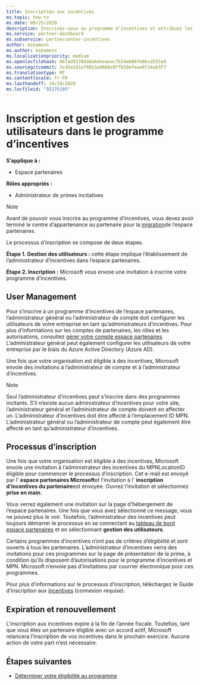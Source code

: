 ```yaml
---
title: Inscription aux incentives
ms.topic: how-to
ms.date: 09/25/2020
description: Inscrivez-vous au programme d’incentives et attribuez les rôles nécessaires à la gestion des utilisateurs. Cet article décrit le processus d’inscription.
ms.service: partner-dashboard
ms.subservice: partnercenter-incentives
author: mseamons
ms.author: mseamons
ms.localizationpriority: medium
ms.openlocfilehash: 067ad9370da6a6deeaeac7b24e606fe0bcd555a9
ms.sourcegitcommit: 3c45a181ef86b3a4866e97fb50efeae8714ab3f7
ms.translationtype: MT
ms.contentlocale: fr-FR
ms.lasthandoff: 10/19/2020
ms.locfileid: "92175193"
---
```

# <a name="enrollment-and-user-management-in-the-incentives-program"></a>Inscription et gestion des utilisateurs dans le programme d’incentives

**S’applique à :**

- Espace partenaires

**Rôles appropriés :**

- Administrateur de primes incitatives

>[!NOTE]
>Avant de pouvoir vous inscrire au programme d’incentives, vous devez avoir terminé le centre d’appartenance au partenaire pour la [migration](prepare-pmc-pc-migration.md)de l’espace partenaires.

Le processus d’inscription se compose de deux étapes.

**Étape 1. Gestion des utilisateurs :** cette étape implique l’établissement de l’administrateur d’incentives dans l’espace partenaires.

**Étape 2. Inscription :** Microsoft vous envoie une invitation à inscrire votre programme d’incentives.

## <a name="user-management"></a>User Management

Pour s’inscrire à un programme d’incentives de l’espace partenaires, l’administrateur général ou l’administrateur de compte doit configurer les utilisateurs de votre entreprise en tant qu’administrateurs d’incentives. Pour plus d’informations sur les comptes de partenaires, les rôles et les autorisations, consultez [gérer votre compte espace partenaires](partner-center-account-setup.md). L’administrateur général peut également configurer les utilisateurs de votre entreprise par le biais du Azure Active Directory (Azure AD).

Une fois que votre organisation est éligible à des incentives, Microsoft envoie des invitations à l’administrateur de compte et à l’administrateur d’incentives.

>[!NOTE]
>Seul l’administrateur d’incentives peut s’inscrire dans des programmes incitants. S’il n’existe aucun administrateur d’incentives pour votre site, l’administrateur général et l’administrateur de compte doivent en affecter un. L’administrateur d’incentives doit être affecté à l’emplacement ID MPN. L’administrateur général ou l’administrateur de compte peut également être affecté en tant qu’administrateur d’incentives.

## <a name="enrollment-process"></a>Processus d’inscription

Une fois que votre organisation est éligible à des incentives, Microsoft envoie une invitation à l’administrateur des incentives du MPNLocationID éligible pour commencer le processus d’inscription. Cet e-mail est envoyé par l' **espace partenaires Microsoft**et l’invitation à l' **inscription d’incentives du partenaire**est envoyée. Ouvrez l’invitation et sélectionnez **prise en main**.

Vous verrez également une invitation sur la page d’hébergement de l’espace partenaires. Une fois que vous avez sélectionné ce message, vous ne pouvez plus le voir. Toutefois, l’administrateur des incentives peut toujours démarrer le processus en se connectant au [tableau de bord espace partenaires](https://partner.microsoft.com/dashboard/) et en sélectionnant **gestion des utilisateurs**.

Certains programmes d’incentives n’ont pas de critères d’éligibilité et sont ouverts à tous les partenaires. L’administrateur d’incentives verra des invitations pour ces programmes sur la page de présentation de la prime, à condition qu’ils disposent d’autorisations pour le programme d’incentives et MPN. Microsoft n’envoie pas d’invitations par courrier électronique pour ces programmes.

Pour plus d’informations sur le processus d’inscription, téléchargez le Guide d’inscription aux [incentives](https://partner.microsoft.com/resources/detail/partner-center-incentives-enrollment-pdf) (connexion requise).

## <a name="expiration-and-renewal"></a>Expiration et renouvellement

L’inscription aux incentives expire à la fin de l’année fiscale. Toutefois, tant que vous êtes un partenaire éligible avec un accord actif, Microsoft relancera l’inscription de vos incentives dans le prochain exercice. Aucune action de votre part n’est nécessaire.

## <a name="next-steps"></a>Étapes suivantes

- [Déterminer votre éligibilité au programme](incentives-determined-your-program-eligibility.md)
